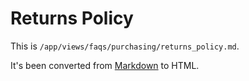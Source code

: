 # Returns Policy

This is `/app/views/faqs/purchasing/returns_policy.md`.

It's been converted from [Markdown](http://daringfireball.net/projects/markdown/) to HTML.